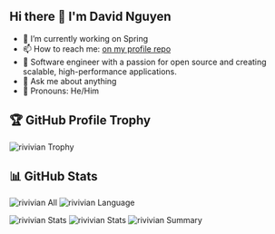 ## Hi there 👋 I'm David Nguyen

- 🔭 I’m currently working on Spring
- 📫 How to reach me: [on my profile repo](https://github.com/rivivian/rivivian/issues)
- 🐶 Software engineer with a passion for open source and creating scalable, high-performance applications.
- 💬 Ask me about anything
- 🐾 Pronouns: He/Him

## 🏆 GitHub Profile Trophy

![rivivian Trophy](https://github-profile-trophy.vercel.app/?username=rivivian&column=8&theme=darkhub)

## 📊 GitHub Stats

![rivivian All](https://github-readme-stats.vercel.app/api/?username=rivivian&layout=compact&theme=darcula&hide_border=true)
![rivivian Language](https://github-readme-stats.vercel.app/api/top-langs/?username=rivivian&langs_count=8&layout=compact&theme=darcula&hide_border=true)

![rivivian Stats](https://github-profile-summary-cards.vercel.app/api/cards/repos-per-language?username=rivivian&theme=nord_bright)
![rivivian Stats](https://github-profile-summary-cards.vercel.app/api/cards/most-commit-language?username=rivivian&theme=nord_bright)
![rivivian Summary](https://github-profile-summary-cards.vercel.app/api/cards/profile-details?username=rivivian&theme=nord_bright)
